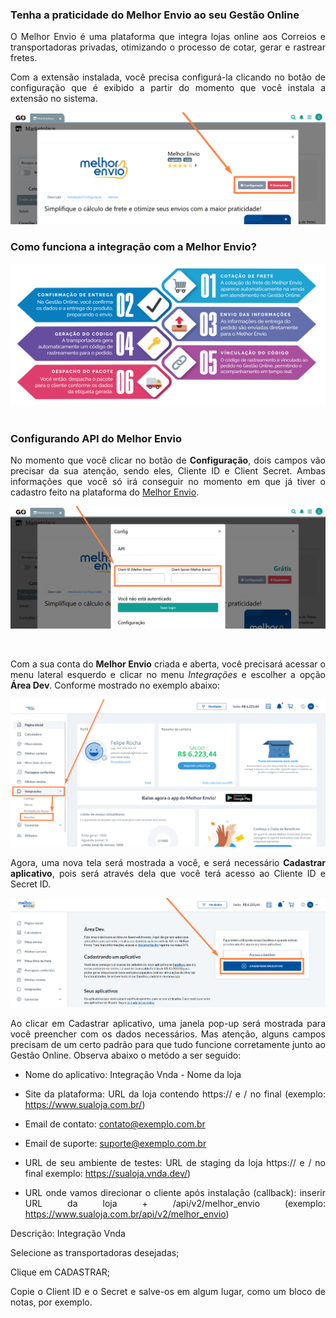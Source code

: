 <div style="text-align: justify">

### Tenha a praticidade do Melhor Envio ao seu Gestão Online

O Melhor Envio é uma plataforma que integra lojas online aos Correios e transportadoras privadas, otimizando o processo de cotar, gerar e rastrear fretes.

Com a extensão instalada, você precisa configurá-la clicando no botão de configuração que é exibido a partir do momento que você instala a extensão no sistema.

![](https://github.com/Gestao-Online/public-docs/blob/2021042c6174305b0b2bbb567360d0afeed67359/erp-v2/marketplace/extensions/br.com.melhorenvio.gestao-online/assets/extensao_melho_envio_05.png?raw=true)

### Como funciona a integração com a Melhor Envio? 

<div style="text-align: center">
 <img src="https://github.com/Gestao-Online/public-docs/blob/2021042c6174305b0b2bbb567360d0afeed67359/erp-v2/marketplace/extensions/br.com.melhorenvio.gestao-online/assets/extensao_melho_envio_04.png?raw=true" alt="0" width="800"> 
</div>

<br>

### Configurando API do Melhor Envio

No momento que você clicar no botão de **Configuração**, dois campos vão precisar da sua atenção, sendo eles, Cliente ID e Client Secret. Ambas informações que você só irá conseguir no momento em que já tiver o cadastro feito na plataforma do  <a href="https://melhorenvio.com.br/cadastre-se#" target="_blank">Melhor Envio</a>.

![](https://github.com/Gestao-Online/public-docs/blob/77bef59dfb149c4707a456487f4a5d178894b3a8/erp-v2/marketplace/extensions/br.com.melhorenvio.gestao-online/assets/extensao_melho_envio_06.png?raw=true)

<br>

Com a sua conta do **Melhor Envio** criada e aberta, você precisará acessar o menu lateral esquerdo e clicar no menu *Integrações* e escolher a opção **Área Dev**. Conforme mostrado no exemplo abaixo:

![](https://github.com/Gestao-Online/public-docs/blob/a5aef554d99b419eb4898c3e64bc50ed5274d1e8/erp-v2/marketplace/extensions/br.com.melhorenvio.gestao-online/assets/extensao_melho_envio_07.png?raw=true)

Agora, uma nova tela será mostrada a você, e será necessário **Cadastrar aplicativo**, pois será através dela que você terá acesso ao Cliente ID e Secret ID.

![](https://github.com/Gestao-Online/public-docs/blob/8193318169e86c305e8a6ee44cad4160dee8b833/erp-v2/marketplace/extensions/br.com.melhorenvio.gestao-online/assets/extensao_melho_envio_08.png?raw=true)

Ao clicar em Cadastrar aplicativo, uma janela pop-up será mostrada para você preencher com os dados necessários. Mas atenção, alguns campos precisam de um certo padrão para que tudo funcione corretamente junto ao Gestão Online. Observa abaixo o metódo a ser seguido:

* Nome do aplicativo: Integração Vnda - Nome da loja

* Site da plataforma: URL da loja contendo https:// e / no final (exemplo: https://www.sualoja.com.br/)

* Email de contato: contato@exemplo.com.br

* Email de suporte: suporte@exemplo.com.br

* URL de seu ambiente de testes: URL de staging da loja https:// e / no final exemplo: https://sualoja.vnda.dev/)

* URL onde vamos direcionar o cliente após instalação (callback): inserir URL da loja + /api/v2/melhor_envio (exemplo: https://www.sualoja.com.br/api/v2/melhor_envio)



Descrição: Integração Vnda

Selecione as transportadoras desejadas;





Clique em CADASTRAR;

Copie o Client ID e o Secret e salve-os em algum lugar, como um bloco de notas, por exemplo.

</div>